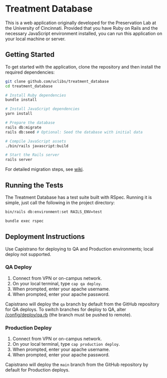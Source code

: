 # Treatment Database

This is a web application originally developed for the Preservation Lab at the University of Cincinnati. Provided that you have Ruby on Rails and the necessary JavaScript environment installed, you can run this application on your local machine or server.

## Getting Started

To get started with the application, clone the repository and then install the required dependencies:

```bash
git clone github.com/uclibs/treatment_database
cd treatment_database

# Install Ruby dependencies
bundle install

# Install JavaScript dependencies
yarn install

# Prepare the database
rails db:migrate
rails db:seed # Optional: Seed the database with initial data

# Compile JavaScript assets
./bin/rails javascript:build

# Start the Rails server
rails server
```
For detailed migration steps, see [wiki](https://github.com/uclibs/treatment_database/wiki/Migration).

## Running the Tests

The Treatment Database has a test suite built with RSpec. Running it is simple, just call the following in the project directory:

```bash
bin/rails db:environment:set RAILS_ENV=test

bundle exec rspec
```
## Deployment Instructions

Use Capistrano for deploying to QA and Production environments; local deploy not supported.

### QA Deploy

1. Connect from VPN or on-campus network.
2. On your local terminal, type `cap qa deploy`.
3. When prompted, enter your apache username.
4. When prompted, enter your apache password.

Capistrano will deploy the `qa` branch by default from the GitHub repository for QA deploys. To switch branches for deploy to QA, alter [/config/deploy/qa.rb](https://github.com/uclibs/treatment_database/blob/qa/config/deploy/qa.rb#L5) (the branch must be pushed to remote).

### Production Deploy

1. Connect from VPN or on-campus network.
2. On your local terminal, type `cap production deploy`.
3. When prompted, enter your apache username.
4. When prompted, enter your apache password.

Capistrano will deploy the `main` branch from the GitHub repository by default for Production deploys.
